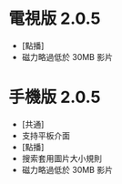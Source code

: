 # 電視版 2.0.5

* [點播]
* 磁力略過低於 30MB 影片

# 手機版 2.0.5

* [共通]
* 支持平板介面
* [點播]
* 搜索套用圖片大小規則
* 磁力略過低於 30MB 影片